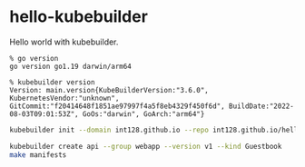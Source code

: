 # hello-kubebuilder

Hello world with kubebuilder.

```console
% go version
go version go1.19 darwin/arm64

% kubebuilder version
Version: main.version{KubeBuilderVersion:"3.6.0", KubernetesVendor:"unknown", GitCommit:"f20414648f1851ae97997f4a5f8eb4329f450f6d", BuildDate:"2022-08-03T09:01:53Z", GoOs:"darwin", GoArch:"arm64"}
```

```sh
kubebuilder init --domain int128.github.io --repo int128.github.io/hello-kubebuilder

kubebuilder create api --group webapp --version v1 --kind Guestbook
make manifests
```
